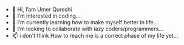 - 👋 Hi, I’am Umer Qureshi
- 👀 I’m interested in coding...
- 🌱 I’m currently learning how to make myself better in life...
- 💞️ I’m looking to collaborate with lazy coders/programmers...
- 📫 i don't think How to reach me is a correct phase of my life yet...

<!---
madniqureshi/madniqureshi is a ✨ special ✨ repository because its `README.md` (this file) appears on your GitHub profile.
You can click the Preview link to take a look at your changes.
--->
